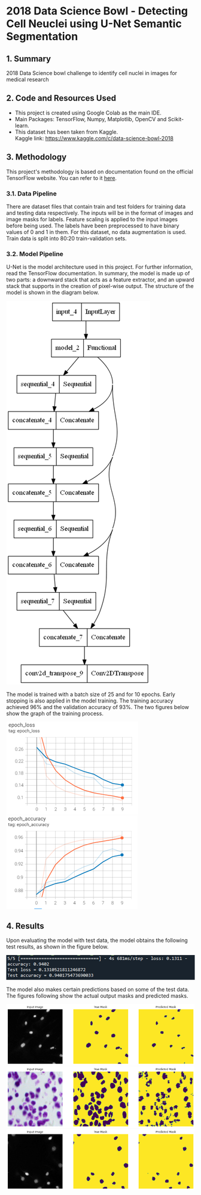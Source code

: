 # 2018 Data Science Bowl - Detecting Cell Neuclei using U-Net Semantic Segmentation

## 1. Summary
2018 Data Science bowl challenge to identify cell nuclei in images for medical research

## 2. Code and Resources Used
*	This project is created using Google Colab as the main IDE.<br/>
*	Main Packages: TensorFlow, Numpy, Matplotlib, OpenCV and Scikit-learn.<br/>
*	This dataset has been taken from Kaggle.<br/>
Kaggle link: https://www.kaggle.com/c/data-science-bowl-2018

## 3. Methodology
This project's methodology is based on documentation found on the official TensorFlow website. 
You can refer to it [here](https://www.tensorflow.org/tutorials/images/segmentation).

### 3.1. Data Pipeline
There are dataset files that contain train and test folders for training data and testing data respectively. 
The inputs will be in the format of images and image masks for labels. Feature scaling is applied to the input images before being used. 
The labels have been preprocessed to have binary values of 0 and 1 in them.  For this dataset, no data augmentation is used. 
Train data is split into 80:20 train-validation sets.

### 3.2. Model Pipeline
U-Net is the model architecture used in this project. 
For further information, read the TensorFlow documentation. 
In summary, the model is made up of two parts: a downward stack that acts as a feature extractor, and an upward stack that supports in the creation of pixel-wise output. 
The structure of the model is shown in the diagram below.

![Model Structure](img/model.png)

The model is trained with a batch size of 25 and for 10 epochs. Early stopping is also applied in the model training. 
The training accuracy achieved 96% and the validation accuracy of 93%. The two figures below show the graph of the training process.

![Loss Graph](img/epoch_loss.png) ![Accuracy Graph](img/epoch_accuracy.png)

## 4. Results
Upon evaluating the model with test data, the model obtains the following test results, as shown in the figure below.

![Test Result](img/test_result.png)

The model also makes certain predictions based on some of the test data. The figures following show the actual output masks and predicted masks.

![Test 1](img/test_1.png)
![Test 2](img/test_2.png)
![Test 3](img/test_3.png)
